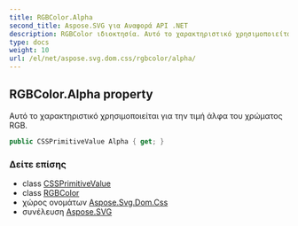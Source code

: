 ```yaml
---
title: RGBColor.Alpha
second_title: Aspose.SVG για Αναφορά API .NET
description: RGBColor ιδιοκτησία. Αυτό το χαρακτηριστικό χρησιμοποιείται για την τιμή άλφα του χρώματος RGB.
type: docs
weight: 10
url: /el/net/aspose.svg.dom.css/rgbcolor/alpha/
---
```

## RGBColor.Alpha property

Αυτό το χαρακτηριστικό χρησιμοποιείται για την τιμή άλφα του χρώματος RGB.

```csharp
public CSSPrimitiveValue Alpha { get; }
```

### Δείτε επίσης

* class [CSSPrimitiveValue](../../cssprimitivevalue/)
* class [RGBColor](../)
* χώρος ονομάτων [Aspose.Svg.Dom.Css](../../rgbcolor/)
* συνέλευση [Aspose.SVG](../../../)


